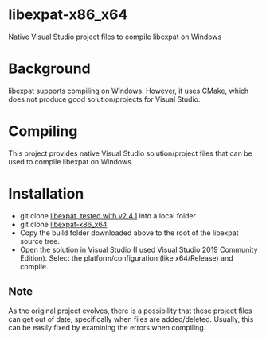 # libexpat-x86_x64
Native Visual Studio project files to compile libexpat on Windows

# Background #
libexpat supports compiling on Windows. However, it uses CMake, which
does not produce good solution/projects for Visual Studio.

# Compiling #
This project provides native Visual Studio solution/project files that
can be used to compile libexpat on Windows.

# Installation #

  * git clone [libexpat, tested with v2.4.1](https://github.com/libexpat/libexpat) into a local folder
  * git clone [libexpat-x86_x64](https://github.com/sridharb1/libexpat-x86_x64)
  * Copy the build folder downloaded above to the root of the libexpat
    source tree.
  * Open the solution in Visual Studio (I used Visual Studio 2019
    Community Edition). Select the platform/configuration (like
    x64/Release) and compile.
    
## Note ##
As the original project evolves, there is a possibility that these
project files can get out of date, specifically when files are
added/deleted. Usually, this can be easily fixed by examining the
errors when compiling.
